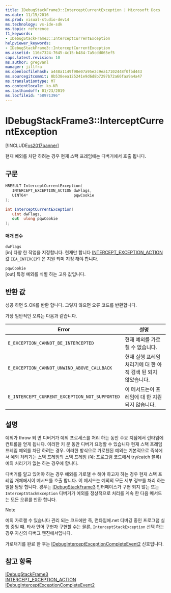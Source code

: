 ```yaml
---
title: IDebugStackFrame3::InterceptCurrentException | Microsoft Docs
ms.date: 11/15/2016
ms.prod: visual-studio-dev14
ms.technology: vs-ide-sdk
ms.topic: reference
f1_keywords:
- IDebugStackFrame3::InterceptCurrentException
helpviewer_keywords:
- IDebugStackFrame3::InterceptCurrentException
ms.assetid: 116c7324-7645-4c15-b484-7a5cdd065ef5
caps.latest.revision: 10
ms.author: gregvanl
manager: jillfra
ms.openlocfilehash: a448a1149f90e07a95e2c9ea17102448f0fbd443
ms.sourcegitcommit: 8b538eea125241e9d6d8b7297b72a66faa9a4a47
ms.translationtype: MT
ms.contentlocale: ko-KR
ms.lasthandoff: 01/23/2019
ms.locfileid: "58971396"
---
```

# <a name="idebugstackframe3interceptcurrentexception"></a>IDebugStackFrame3::InterceptCurrentException
[!INCLUDE[vs2017banner](../../../includes/vs2017banner.md)]

현재 예외를 차단 하려는 경우 현재 스택 프레임에는 디버거에서 호출 됩니다.  
  
## <a name="syntax"></a>구문  
  
```cpp  
HRESULT InterceptCurrentException(  
   INTERCEPT_EXCEPTION_ACTION dwFlags,  
   UINT64*                    pqwCookie  
);  
```  
  
```csharp  
int InterceptCurrentException(  
   uint dwFlags,   
   out  ulong pqwCookie  
);  
```  
  
#### <a name="parameters"></a>매개 변수  
 `dwFlags`  
 [in] 다양 한 작업을 지정합니다. 현재만 합니다 [INTERCEPT_EXCEPTION_ACTION](../../../extensibility/debugger/reference/intercept-exception-action.md) 값 `IEA_INTERCEPT` 은 지원 되며 지정 해야 합니다.  
  
 `pqwCookie`  
 [out] 특정 예외를 식별 하는 고유 값입니다.  
  
## <a name="return-value"></a>반환 값  
 성공 하면 S_OK를 반환 합니다. 그렇지 않으면 오류 코드를 반환합니다.  
  
 가장 일반적인 오류는 다음과 같습니다.  
  
|Error|설명|  
|-----------|-----------------|  
|`E_EXCEPTION_CANNOT_BE_INTERCEPTED`|현재 예외를 가로챌 수 없습니다.|  
|`E_EXCEPTION_CANNOT_UNWIND_ABOVE_CALLBACK`|현재 실행 프레임 처리기에 대 한 아직 검색 된 되지 않았습니다.|  
|`E_INTERCEPT_CURRENT_EXCEPTION_NOT_SUPPORTED`|이 메서드는이 프레임에 대 한 지원 되지 않습니다.|  
  
## <a name="remarks"></a>설명  
 예외가 throw 되 면 디버거가 예외 프로세스를 처리 하는 동안 주요 지점에서 런타임에 컨트롤을 얻게 됩니다. 이러한 키 분 동안 디버거 요청할 수 있습니다 현재 스택 프레임 프레임 예외를 차단 하려는 경우. 이러한 방식으로 가로챈된 예외는 기본적으로 즉석에서 예외 처리기는 스택 프레임의 스택 프레임 (예: 프로그램 코드에서 try/catch 블록) 예외 처리기가 없는 하는 경우에 합니다.  
  
 디버거를 알고 있어야 하는 경우 예외를 가로챌 수 해야 하고자 하는 경우 현재 스택 프레임 개체에서이 메서드를 호출 합니다. 이 메서드는 예외의 모든 세부 정보를 처리 하는 일을 담당 합니다. 경우는 [IDebugStackFrame3](../../../extensibility/debugger/reference/idebugstackframe3.md) 인터페이스가 구현 되지 않는 또는 `InterceptStackException` 디버거가 예외를 정상적으로 처리를 계속 한 다음 메서드는 모든 오류를 반환 합니다.  
  
> [!NOTE]
>  예외 가로챌 수 있습니다 관리 되는 코드에만 즉, 런타임에.net 디버깅 중인 프로그램 실행 중일 때. 타사 언어 구현자 구현할 수는 물론, `InterceptStackException` 선택 하는 경우 자신의 디버그 엔진에서입니다.  
  
 가로채기를 완료 한 후는 [IDebugInterceptExceptionCompleteEvent2](../../../extensibility/debugger/reference/idebuginterceptexceptioncompleteevent2.md) 신호입니다.  
  
## <a name="see-also"></a>참고 항목  
 [IDebugStackFrame3](../../../extensibility/debugger/reference/idebugstackframe3.md)   
 [INTERCEPT_EXCEPTION_ACTION](../../../extensibility/debugger/reference/intercept-exception-action.md)   
 [IDebugInterceptExceptionCompleteEvent2](../../../extensibility/debugger/reference/idebuginterceptexceptioncompleteevent2.md)
